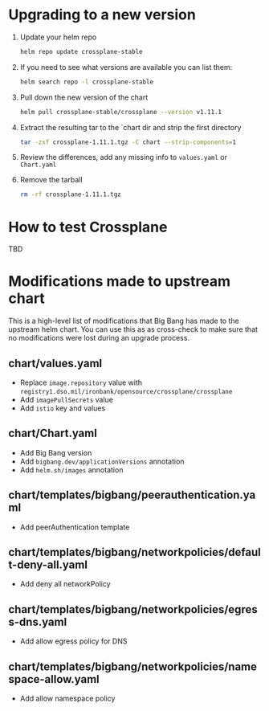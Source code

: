 # Upgrading to a new version

1. Update your helm repo

    ```bash
    helm repo update crossplane-stable

2. If you need to see what versions are available you can list them:

    ```bash
    helm search repo -l crossplane-stable
    ```

3. Pull down the new version of the chart

    ```bash
    helm pull crossplane-stable/crossplane --version v1.11.1
    ```

4. Extract the resulting tar to the `chart dir and strip the first directory

    ```bash
    tar -zxf crossplane-1.11.1.tgz -C chart --strip-components=1
    ```

5. Review the differences, add any missing info to `values.yaml` or `Chart.yaml`

6. Remove the tarball

    ```bash
    rm -rf crossplane-1.11.1.tgz
    ```

# How to test Crossplane

TBD

# Modifications made to upstream chart

This is a high-level list of modifications that Big Bang has made to the upstream helm chart. You can use this as as cross-check to make sure that no modifications were lost during an upgrade process.

## chart/values.yaml

- Replace `image.repository` value with `registry1.dso.mil/ironbank/opensource/crossplane/crossplane`
- Add `imagePullSecrets` value
- Add `istio` key and values

## chart/Chart.yaml

- Add Big Bang version
- Add `bigbang.dev/applicationVersions` annotation
- Add `helm.sh/images` annotation

## chart/templates/bigbang/peerauthentication.yaml

- Add peerAuthentication template

## chart/templates/bigbang/networkpolicies/default-deny-all.yaml

- Add deny all networkPolicy

## chart/templates/bigbang/networkpolicies/egress-dns.yaml

- Add allow egress policy for DNS

## chart/templates/bigbang/networkpolicies/namespace-allow.yaml

- Add allow namespace policy
